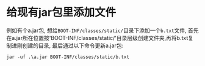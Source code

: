 # 给现有jar包里添加文件

例如有个a.jar包, 想给`BOOT-INF/classes/static/`目录下添加一个`b.txt`文件, 首先在a.jar所在位置按'BOOT-INF/classes/static/'目录层级创建文件夹,再将b.txt复制进刚创建的目录, 最后通过以下命令更新a.jar包:

```shell
jar -uf .\a.jar BOOT-INF/classes/static/b.txt
```
